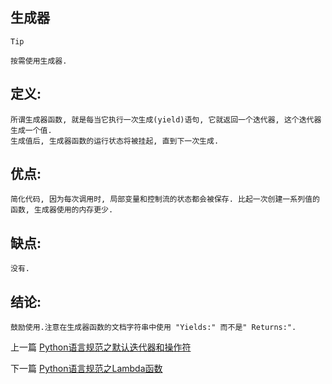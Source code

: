 <!--
author: 老A在Coding
date: 2019-02-16
title: Python语言规范之生成器
tags: Python3,风格指南,生成器
category: Python3,python
status: publish
summary: Python语言规范之生成器
-->

## 生成器

```Tip```
```
按需使用生成器.
```

## 定义:
```  
所谓生成器函数, 就是每当它执行一次生成(yield)语句, 它就返回一个迭代器, 这个迭代器生成一个值. 
生成值后, 生成器函数的运行状态将被挂起, 直到下一次生成.

```

## 优点:
    简化代码, 因为每次调用时, 局部变量和控制流的状态都会被保存. 比起一次创建一系列值的函数, 生成器使用的内存更少.


## 缺点:
```
没有.
```

## 结论:
```
鼓励使用.注意在生成器函数的文档字符串中使用 "Yields:" 而不是" Returns:".
```

上一篇 [Python语言规范之默认迭代器和操作符](http://www.imlaoa.com/blog/py3-language-style8.html)

下一篇 [Python语言规范之Lambda函数](http://www.imlaoa.com/blog/py3-language-style10.html)
